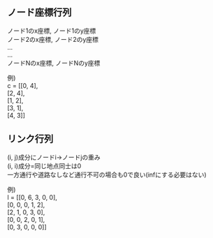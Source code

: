 ## ノード座標行列
ノード1のx座標, ノード1のy座標  
ノード2のx座標, ノード2のy座標  
...  
...  
ノードNのx座標, ノードNのy座標  

例)  
c = [[0, 4],  
    [2, 4],  
    [1, 2],  
    [3, 1],  
    [4, 3]]  

## リンク行列
(i, j)成分にノードi→ノードjの重み  
(i, i)成分=同じ地点同士は0  
一方通行や道路なしなど通行不可の場合も0で良い(infにする必要はない)  
  
例)  
l = [[0, 6, 3, 0, 0],  
    [0, 0, 0, 1, 2],  
    [2, 1, 0, 3, 0],  
    [0, 0, 2, 0, 1],  
    [0, 3, 0, 0, 0]]